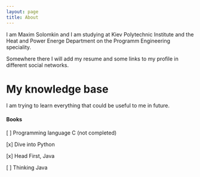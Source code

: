 ```yaml
---
layout: page
title: About
---
```


I am Maxim Solomkin and I am studying at Kiev Polytechnic Institute 
and the Heat and Power Energe Department on the Programm Engineering 
speciality.

Somewhere there I will add my resume and some links to my profile 
in different social networks.

# My knowledge base

I am trying to learn everything that could be useful to me in future.

#### Books
[ ] Programming language C (not completed)

[x] Dive into Python

[x] Head First, Java

[ ] Thinking Java
